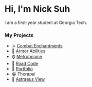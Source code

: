 # Hi, I'm Nick Suh
I am a first-year student at Georgia Tech.

### My Projects
- ⚔ [Combat Enchantments](https://github.com/dsfhdshdjtsb/enchantments)
- 🎽 [Armor Abilities](https://github.com/dsfhdshdjtsb/ArmorAbilities)
- ⌚ [Metruhnome](https://github.com/dsfhdshdjtsb/synced-metronome)
- 🚗 [Road Code](https://github.com/dsfhdshdjtsb/roadcode)
- 📃 [Portfolio](https://github.com/dsfhdshdjtsb/portfolio)
- 😀 [Therapal](https://github.com/kYpranite/Therapal)
- 🌟 [Astraeus View](https://github.com/kYpranite/astraeus-view)
<!--
**dsfhdshdjtsb/dsfhdshdjtsb** is a ✨ _special_ ✨ repository because its `README.md` (this file) appears on your GitHub profile.

Here are some ideas to get you started:

- 🔭 I’m currently working on ...
- 🌱 I’m currently learning ...
- 👯 I’m looking to collaborate on ...
- 🤔 I’m looking for help with ...
- 💬 Ask me about ...
- 📫 How to reach me: ...
- 😄 Pronouns: ...
- ⚡ Fun fact: ...
-->
